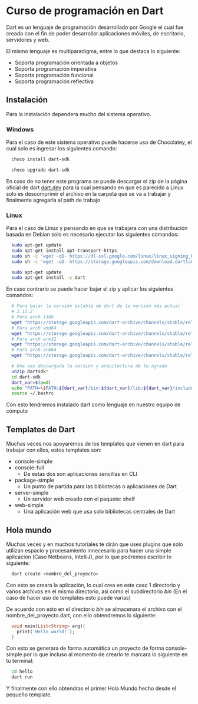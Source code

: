 # Curso de programación en Dart
Dart es un lenguaje de programación desarrollado por Google el cual fue creado con el fin de poder desarrollar aplicaciones móviles, de escritorio, servidores y web.

El mismo lenguaje es multiparadigma, entre lo que destaca lo siguiente:
* Soporta programación orientada a objetos
* Soporta programación imperativa
* Soporta programación funcional
* Soporta programación reflectiva

## Instalación
Para la instalación dependera mucho del sistema operativo.
### Windows
Para el caso de este sistema operativo puede hacerse uso de Chocolatey, el cual solo es ingresar los siguientes comando:
```bash
  choco install dart-sdk

  choco upgrade dart-sdk
```
En caso de no tener este programa se puede descargar el zip de la página oficial de dart [dart.dev](https://dart.dev/tools/sdk/archive) para la cual pensando en que es parecido a Linux solo es descomprimir el archivo en la carpeta que se va a trabajar y finalmente agregarla al path de trabajo
### Linux
Para el caso de Linux y pensando en que se trabajara con una distribución basada en Debian solo es necesario ejecutar los siguientes comandos:
```bash
  sudo apt-get update
  sudo apt-get install apt-transport-https
  sudo sh -c 'wget -qO- https://dl-ssl.google.com/linux/linux_signing_key.pub | apt-key add -'
  sudo sh -c 'wget -qO- https://storage.googleapis.com/download.dartlang.org/linux/debian/dart_stable.list > /etc/apt/sources.list.d/dart_stable.list'

  sudo apt-get update
  sudo apt-get install -y dart
```

En caso contrario se puede hacer bajar el zip y aplicar los siguientes comandos:
```bash
  # Para bajar la versión estable de dart de la versión más actual
  # 2.12.2
  # Para arch i386
  wget "https://storage.googleapis.com/dart-archive/channels/stable/release/2.12.2/sdk/dartsdk-linux-ia32-release.zip"
  # Para arch amd64
  wget "https://storage.googleapis.com/dart-archive/channels/stable/release/2.12.2/sdk/dartsdk-linux-x64-release.zip"
  # Para arch arm32
  wget "https://storage.googleapis.com/dart-archive/channels/stable/release/2.12.2/sdk/dartsdk-linux-arm-release.zip"
  # Para arch arm64
  wget "https://storage.googleapis.com/dart-archive/channels/stable/release/2.12.2/sdk/dartsdk-linux-arm64-release.zip"

  # Una vez descargada la versión y arquitectura de tu agrado
  unzip dartsdk*
  cd dart-sdk
  dart_var=$(pwd)
  echo "PATH=\$PATH:${dart_var}/bin:${dart_var}/lib:${dart_var}/include" >> ~/.bashrc
  source ~/.bashrc
```
Con esto tendremos instalado dart como lenguaje en nuestro equipo de cómputo

## Templates de Dart

Muchas veces nos apoyaremos de los templates que vienen en dart para trabajar con ellos, estos templates son:

* console-simple
* console-full
  * De estas dos son aplicaciones sencillas en CLI
* package-simple
  * Un punto de partida para las bibliotecas o aplicaciones de Dart
* server-simple
  * Un servidor web creado con el paquete: shelf
* web-simple
  * Una aplicación web que usa solo bibliotecas centrales de Dart

## Hola mundo
Muchas veces y en muchos tutoriales te dirán que uses plugins que solo utilizan espacio y procesamiento innecesario para hacer una simple aplicación (Caso Netbeans, IntelliJ), por lo que podremos escribir lo siguiente:
```bash
  dart create <nombre_del_proyecto>
```
Con esto se creara la aplicación, lo cual crea en este caso 1 directorio y varios archivos en el mismo directorio, así como el subdirectorio _bin_ (En el caso de hacer uso de templates esto puede varias)

De acuerdo con esto en el directorio _bin_ se almacenara el archivo con el nombre\_del\_proyecto.dart, con ello obtendremos lo siguiente:
```dart
  void main(List<String> arg){
    print('Hello world!');
  }
```
Con esto se generara de forma automática un proyecto de forma console-simple por lo que incluso al momento de crearlo te marcara lo siguiente en tu terminal:
```bash
  cd hello
  dart run
```
Y finalmente con ello obtendras el primer Hola Mundo hecho desde el pequeño template.
